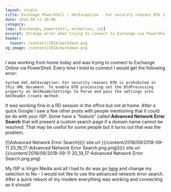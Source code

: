 ```yaml
---
layout: single
title: Exchange PowerShell | XmlException - For security reasons DTD is prohibited in this XML document.
date: 2018-09-11 20:00
category: 
tags: [exchange, powershell, exception, isp]
excerpt: Strange error when trying to connect to Exchange via PowerShell
header: 
  teaser: /content/2018/markdown.png
og_image: /content/2018/markdown.png
---
```


I was working from home today and was trying to connect to Exchange Online via PowerShell. Every time I tried to connect I would get the following error:

`System.Xml.XmlException: For security reasons DTD is prohibited in this XML document. To enable DTD processing set the DtdProcessing property on XmlReaderSettings to Parse and pass the settings into XmlReader.Create method.`

It was working fine in a RD session in the office but not at home. After a quick Google I saw a few other posts with people mentioning that it could be do with your ISP. Some have a "feature" called **Advanced Network Error Search** that will present a custom search page if a domain name cannot be resolved. That may be useful for some people but it turns out that was the problem.

[![Advanced Network Error Search]({{ site.url }}/content/2018/09/2018-09-11 20_19_17-Advanced Network Error Search.png.png)]({{ site.url }}/content/2018/09/2018-09-11 20_19_17-Advanced Network Error Search.png.png)

My ISP is Virgin Media and all I had to do was go [here](https://my.virginmedia.com/advancederrorsearch/settings) and change my selection to No - I would not like to use the advanced network error search. After a quick reboot of my modem everything was working and connecting as it should!